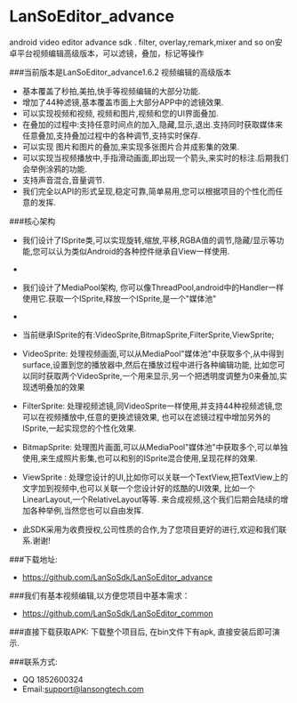 # LanSoEditor_advance
android  video editor  advance sdk . filter, overlay,remark,mixer and so on安卓平台视频编辑高级版本，可以滤镜，叠加，标记等操作

###当前版本是LanSoEditor_advance1.6.2 视频编辑的高级版本
*  基本覆盖了秒拍,美拍,快手等视频编辑的大部分功能.
*  增加了44种滤镜,基本覆盖市面上大部分APP中的滤镜效果.
*  可以实现视频和视频, 视频和图片,视频和您的UI界面叠加.
*  在叠加的过程中:支持任意时间点的加入,隐藏,显示,退出.支持同时获取媒体来任意叠加,支持叠加过程中的各种调节,支持实时保存.
*  可以实现 图片和图片的叠加,来实现多张图片合并成影集的效果.
*  可以实现当视频播放中,手指滑动画面,即出现一个箭头,来实时的标注.后期我们会举例涂鸦的功能.
*  支持声音混合,音量调节.
*  我们完全以API的形式呈现,稳定可靠,简单易用,您可以根据项目的个性化而任意的发挥.


###核心架构
*  我们设计了ISprite类,可以实现旋转,缩放,平移,RGBA值的调节,隐藏/显示等功能,您可以认为类似Android的各种控件继承自View一样使用.
*
*  我们设计了MediaPool架构, 你可以像ThreadPool,android中的Handler一样使用它.获取一个ISprite,释放一个ISprite,是一个"媒体池"
*  
*  当前继承ISprite的有:VideoSprite,BitmapSprite,FilterSprite,ViewSprite; 
*  VideoSprite: 处理视频画面,可以从MediaPool"媒体池"中获取多个,从中得到surface,设置到您的播放器中,然后在播放过程中进行各种编辑功能,
								比如您可以同时获取两个VideoSprite,一个用来显示,另一个把透明度调整为0来叠加,实现透明叠加的效果								
								
*  FilterSprite: 处理视频滤镜,同VideoSprite一样使用,并支持44种视频滤镜,您可以在视频播放中,任意的更换滤镜效果,
									也可以在滤镜过程中增加另外的ISprite,一起实现您的个性化效果.
									
*  BitmapSprite: 处理图片画面,可以从MediaPool"媒体池"中获取多个,可以单独使用,来生成照片影集,也可以和别的ISprite混合使用,呈现花样的效果.

*  ViewSprite  : 处理您设计的UI,比如你可以关联一个TextView,把TextView上的文字加到视频中,也可以关联一个您设计好的炫酷的UI效果,
								比如一个LinearLayout,一个RelativeLayout等等.							来合成视频,这个我们后期会陆续的增加各种举例,当然您也可以自由发挥.			
													
*  此SDK采用为收费授权,公司性质的合作,为了您项目更好的进行,欢迎和我们联系.谢谢!

###下载地址: 
*  https://github.com/LanSoSdk/LanSoEditor_advance

###我们有基本视频编辑,以方便您项目中基本需求：
*	https://github.com/LanSoSdk/LanSoEditor_common


###直接下载获取APK:
   下载整个项目后, 在bin文件下有apk, 直接安装后即可演示.


###联系方式:
*   QQ 1852600324 
*   Email:support@lansongtech.com

